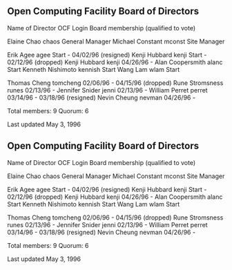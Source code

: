 Open Computing Facility
Board of Directors
-------------------------------------------------------------------------------
Name of Director	OCF Login	Board membership (qualified to vote)

Elaine Chao		chaos		General Manager
Michael Constant	mconst		Site Manager

Erik Agee		agee		Start	 - 04/02/96 (resigned)
Kenji Hubbard		kenji		Start    - 02/12/96 (dropped)
Kenji Hubbard		kenji		04/26/96 -
Alan Coopersmith	alanc		Start
Kenneth Nishimoto	kennish		Start
Wang Lam		wlam		Start

Thomas Cheng		tomcheng	02/06/96 - 04/15/96 (dropped)
Rune Stromsness		runes		02/13/96 -
Jennifer Snider		jenni		02/13/96 -
William Perret		perret		03/14/96 - 03/18/96 (resigned)
Nevin Cheung		nevman		04/26/96 -

Total members:	 9
Quorum:		 6

Last updated May 3, 1996

Open Computing Facility
Board of Directors
-------------------------------------------------------------------------------
Name of Director	OCF Login	Board membership (qualified to vote)

Elaine Chao		chaos		General Manager
Michael Constant	mconst		Site Manager

Erik Agee		agee		Start	 - 04/02/96 (resigned)
Kenji Hubbard		kenji		Start    - 02/12/96 (dropped)
Kenji Hubbard		kenji		04/26/96 -
Alan Coopersmith	alanc		Start
Kenneth Nishimoto	kennish		Start
Wang Lam		wlam		Start

Thomas Cheng		tomcheng	02/06/96 - 04/15/96 (dropped)
Rune Stromsness		runes		02/13/96 -
Jennifer Snider		jenni		02/13/96 -
William Perret		perret		03/14/96 - 03/18/96 (resigned)
Nevin Cheung		nevman		04/26/96 -

Total members:	 9
Quorum:		 6

Last updated May 3, 1996


